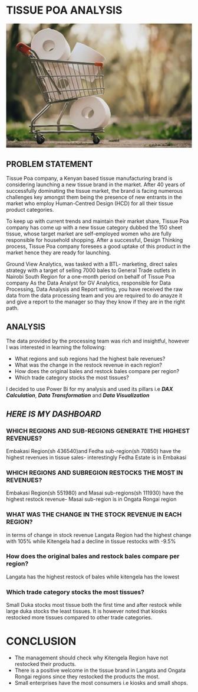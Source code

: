 # TISSUE POA ANALYSIS

![](shopping-gbddf99968_1920.jpg)


## PROBLEM STATEMENT
Tissue Poa company, a Kenyan based tissue manufacturing brand is considering launching a new tissue brand in the market. After 40 years of successfully dominating the tissue market, the brand is facing numerous challenges key amongst them being the presence of new entrants in the market who employ Human-Centred Design (HCD) for all their tissue product categories. 

To keep up with current trends and maintain their market share, Tissue Poa company has come up with a new tissue category dubbed the 150 sheet tissue, whose target market are self-employed women who are fully responsible for household shopping. After a successful, Design Thinking process, Tissue Poa company foresees a good uptake of this product in the market hence they are ready for launching.

Ground View Analytics, was tasked with a BTL- marketing, direct sales strategy with a target of selling 7000 bales to General Trade outlets in Nairobi South Region for a one-month period on behalf of Tissue Poa company	As the Data Analyst for GV Analytics, responsible for Data Processing, Data Analysis and Report writing, you have received the raw data  from the data processing team and you are required to do anayze it and give a report to the manager so thay they know if they are in the right path.

## ANALYSIS
 The data provided by the processing team was rich and insightful, however I was interested in learning the following:
 
 * What regions and sub regions had the highest bale revenues?
 * What was the change in the restock revenue in each region?
 * How does the original bales and restock bales compare per region?
 * Which trade category stocks the most tissues?

I decided to use Power Bi for my analysis and used its pillars i.e **_DAX Calculation_**, **_Data Transformation_** and **_Data Visualization_**

## **_HERE IS MY DASHBOARD_**

### WHICH REGIONS AND SUB-REGIONS GENERATE THE HIGHEST REVENUES?
Embakasi Region(sh 436540)and Fedha sub-region(sh 70850) have the highest revenues in tissue sales- interestingly Fedha Estate is in Embakasi



### WHICH REGIONS AND SUBREGION RESTOCKS THE MOST IN REVENUES?
Embakasi Region(sh 551980) and Masai sub-regions(sh 111930) have the  highest restock revenue- Masai sub-region is in Ongata Rongai region


### WHAT WAS THE CHANGE IN THE STOCK REVENUE IN EACH REGION?
in terms of change in stock revenue Langata Region had the highest change with 105% while Kitengela had a decline in tissue restocks with -9.5%



### How does the original bales and restock bales compare per region?
Langata has the highest restock of bales while kitengela has the lowest

###  Which trade category stocks the most tissues?
Small Duka stocks most tissue both the first time and after restock while large duka stocks the least tissues. 
It is however noted that kiosks restocked more tissues compared to other trade categories. 


# CONCLUSION
* The management should check why Kitengela Region have not restocked their products.
* There is a positive welcome in the tissue brand in Langata and Ongata Rongai regions since they restocked the products the most.
* Small enterprises have the most consumers i.e kiosks and small shops.


